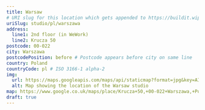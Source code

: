 ```yaml
---
title: Warsaw
# URI slug for this location which gets appended to https://buildit.wiprodigital.com/ns/
uriSlug: studio/pl/warszawa
address:
  line1: 2nd floor (in WeWork)
  line2: Krucza 50
postcode: 00-022
city: Warszawa
postcodePosition: before # Postcode appears before city on same line
country: Poland
countryCode: pl # ISO 3166-1 alpha-2
img: 
  url: https://maps.googleapis.com/maps/api/staticmap?format=jpg&key=AIzaSyAa-P3u_B9zTs_DJ_dXRK5og7r3_n7vlT0&maptype=roadmap&scale=2&size=425x300&markers=52.231614,21.016589&zoom=15
  alt: Map showing the location of the Warsaw studio
map: https://www.google.co.uk/maps/place/Krucza+50,+00-022+Warszawa,+Poland/@52.231611,21.0160202,18.66z/data=!4m5!3m4!1s0x471eccf40f6d0cd1:0x6c455009318c5e95!8m2!3d52.2315259!4d21.016595
draft: true
---
```

